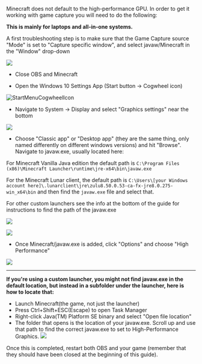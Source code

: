 Minecraft does not default to the high-performance GPU. In order to get it working with game capture you will need to do the following:

**This is mainly for laptops and all-in-one systems.**

A first troubleshooting step is to make sure that the Game Capture source "Mode" is set to "Capture specific window", and select javaw/Minecraft in the "Window" drop-down

![](https://i.imgur.com/Sbsrdmy.png)
* Close OBS and Minecraft

* Open the Windows 10 Settings App (Start button → Cogwheel icon)

![StartMenuCogwheelIcon](https://i.imgur.com/6dUeodW.png)
* Navigate to System → Display and select "Graphics settings" near the bottom

![](https://raw.githubusercontent.com/wiki/obsproject/obs-studio/images/laptop-troubleshooting/win10/01-graphics-settings.png)
* Choose "Classic app" or "Desktop app" (they are the same thing, only named differently on different windows versions) and hit "Browse". Navigate to javaw.exe, usually located here:

For Minecraft Vanilla Java edition the default path is 
`C:\Program Files (x86)\Minecraft Launcher\runtime\jre-x64\bin\javaw.exe`

For the Minecraft Lunar client, the default path is 
`C:\Users\[your Windows account here]\.lunarclient\jre\zulu8.50.0.53-ca-fx-jre8.0.275-win_x64\bin`
and then find the `javaw.exe` file and select that.

For other custom launchers see the info at the bottom of the guide for instructions to find the path of the javaw.exe

![](https://i.imgur.com/aDSvJbl.png)

![](https://i.imgur.com/kphrwU3.png)

* Once Minecraft/javaw.exe is added, click "Options" and choose "High Performance"

![](https://raw.githubusercontent.com/wiki/obsproject/obs-studio/images/laptop-troubleshooting/win10/05-high-perf.png)


***

**If you're using a custom launcher, you might not find javaw.exe in the default location, but instead in a subfolder under the launcher, here is how to locate that:**
* Launch Minecraft(the game, not just the launcher)
* Press Ctrl+Shift+ESC(Escape) to open Task Manager
* Right-click Java(TM) Platform SE binary and select "Open file location"
* The folder that opens is the location of your javaw.exe. Scroll up and use that path to find the correct javaw.exe to set to High-Performance Graphics.
![](https://i.imgur.com/hF0in2S.png)

Once this is completed, restart both OBS and your game (remember that they should have been closed at the beginning of this guide).

